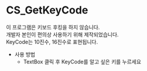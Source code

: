 # CS_GetKeyCode
이 프로그램은 키보드 후킹을 하지 않습니다.<br>
개발자 본인이 편의상 사용하기 위해 제작되었습니다.<br>
KeyCode는 10진수, 16진수로 표현됩니다.

- 사용 방법
  - TextBox 클릭 후 KeyCode를 알고 싶은 키를 누르세요
  
